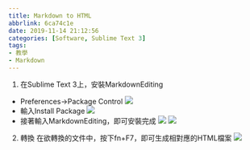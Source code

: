 ```yaml
---
title: Markdown to HTML
abbrlink: 6ca74c1e
date: 2019-11-14 21:12:56
categories: [Software, Sublime Text 3]
tags: 
- 教學
- Markdown
---
```

1. 在Sublime Text 3上，安裝MarkdownEditing
- Preferences->Package Control
![](image01.jpg)
- 輸入Install Package
![](image02.jpg)
- 接著輸入MarkdownEditing，即可安裝完成
![](image03.jpg)
![](image04.jpg)

2. 轉換
在欲轉換的文件中，按下fn+F7，即可生成相對應的HTML檔案
![](image05.jpg)